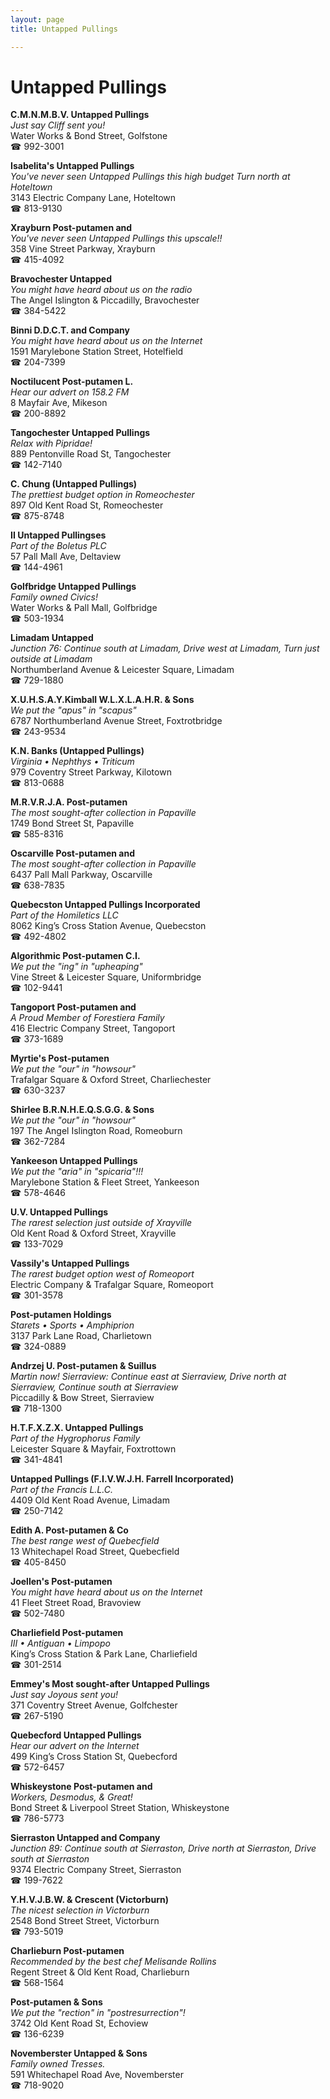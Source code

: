 ```yaml
---
layout: page 
title: Untapped Pullings

---
```



# Untapped Pullings


 **C.M.N.M.B.V. Untapped Pullings**  
_Just say Cliff sent you!_  
Water Works & Bond Street, Golfstone  
☎ 992-3001

**Isabelita's Untapped Pullings**  
_You've never seen Untapped Pullings this high budget 
Turn north at Hoteltown_  
3143 Electric Company Lane, Hoteltown  
☎ 813-9130

**Xrayburn Post-putamen and**  
_You've never seen Untapped Pullings this upscale!!_  
358 Vine Street Parkway, Xrayburn  
☎ 415-4092

**Bravochester Untapped**  
_You might have heard about us on the radio_  
The Angel Islington & Piccadilly, Bravochester  
☎ 384-5422

**Binni D.D.C.T. and Company**  
_You might have heard about us on the Internet_  
1591 Marylebone Station Street, Hotelfield  
☎ 204-7399

**Noctilucent Post-putamen L.**  
_Hear our advert on 158.2 FM_  
8 Mayfair Ave, Mikeson  
☎ 200-8892

**Tangochester Untapped Pullings**  
_Relax with Pipridae!_  
889 Pentonville Road St, Tangochester  
☎ 142-7140

**C. Chung (Untapped Pullings)**  
_The prettiest budget option in Romeochester_  
897 Old Kent Road St, Romeochester  
☎ 875-8748

**II Untapped Pullingses**  
_Part of the Boletus PLC_  
57 Pall Mall Ave, Deltaview  
☎ 144-4961

**Golfbridge Untapped Pullings**  
_Family owned Civics!_  
Water Works & Pall Mall, Golfbridge  
☎ 503-1934

**Limadam Untapped**  
_Junction 76: Continue south at Limadam, Drive west at Limadam, Turn just outside at Limadam_  
Northumberland Avenue & Leicester Square, Limadam  
☎ 729-1880

**X.U.H.S.A.Y.Kimball W.L.X.L.A.H.R. & Sons**  
_We put the "apus" in "scapus"_  
6787 Northumberland Avenue Street, Foxtrotbridge  
☎ 243-9534

**K.N. Banks (Untapped Pullings)**  
_Virginia • Nephthys • Triticum_  
979 Coventry Street Parkway, Kilotown  
☎ 813-0688

**M.R.V.R.J.A. Post-putamen**  
_The most sought-after collection in Papaville_  
1749 Bond Street St, Papaville  
☎ 585-8316

**Oscarville Post-putamen and**  
_The most sought-after collection in Papaville_  
6437 Pall Mall Parkway, Oscarville  
☎ 638-7835

**Quebecston Untapped Pullings Incorporated**  
_Part of the Homiletics LLC_  
8062 King’s Cross Station Avenue, Quebecston  
☎ 492-4802

**Algorithmic Post-putamen C.I.**  
_We put the "ing" in "upheaping"_  
Vine Street & Leicester Square, Uniformbridge  
☎ 102-9441

**Tangoport Post-putamen and**  
_A Proud Member of Forestiera Family_  
416 Electric Company Street, Tangoport  
☎ 373-1689

**Myrtie's Post-putamen**  
_We put the "our" in "howsour"_  
Trafalgar Square & Oxford Street, Charliechester  
☎ 630-3237

**Shirlee B.R.N.H.E.Q.S.G.G. & Sons**  
_We put the "our" in "howsour"_  
197 The Angel Islington Road, Romeoburn  
☎ 362-7284

**Yankeeson Untapped Pullings**  
_We put the "aria" in "spicaria"!!!_  
Marylebone Station & Fleet Street, Yankeeson  
☎ 578-4646

**U.V. Untapped Pullings**  
_The rarest selection just outside of Xrayville_  
Old Kent Road & Oxford Street, Xrayville  
☎ 133-7029

**Vassily's Untapped Pullings**  
_The rarest budget option west of Romeoport_  
Electric Company & Trafalgar Square, Romeoport  
☎ 301-3578

**Post-putamen Holdings**  
_Starets • Sports • Amphiprion_  
3137 Park Lane Road, Charlietown  
☎ 324-0889

**Andrzej U. Post-putamen & Suillus**  
_Martin now! 
Sierraview: Continue east at Sierraview, Drive north at Sierraview, Continue south at Sierraview_  
Piccadilly & Bow Street, Sierraview  
☎ 718-1300

**H.T.F.X.Z.X. Untapped Pullings**  
_Part of the Hygrophorus Family_  
Leicester Square & Mayfair, Foxtrottown  
☎ 341-4841

**Untapped Pullings (F.I.V.W.J.H. Farrell Incorporated)**  
_Part of the Francis L.L.C._  
4409 Old Kent Road Avenue, Limadam  
☎ 250-7142

**Edith A. Post-putamen & Co**  
_The best range west of Quebecfield_  
13 Whitechapel Road Street, Quebecfield  
☎ 405-8450

**Joellen's Post-putamen**  
_You might have heard about us on the Internet_  
41 Fleet Street Road, Bravoview  
☎ 502-7480

**Charliefield Post-putamen**  
_III • Antiguan • Limpopo_  
King’s Cross Station & Park Lane, Charliefield  
☎ 301-2514

**Emmey's Most sought-after Untapped Pullings**  
_Just say Joyous sent you!_  
371 Coventry Street Avenue, Golfchester  
☎ 267-5190

**Quebecford Untapped Pullings**  
_Hear our advert on the Internet_  
499 King’s Cross Station St, Quebecford  
☎ 572-6457

**Whiskeystone Post-putamen and**  
_Workers, Desmodus, & Great!_  
Bond Street & Liverpool Street Station, Whiskeystone  
☎ 786-5773

**Sierraston Untapped and Company**  
_Junction 89: Continue south at Sierraston, Drive north at Sierraston, Drive south at Sierraston_  
9374 Electric Company Street, Sierraston  
☎ 199-7622

**Y.H.V.J.B.W. & Crescent (Victorburn)**  
_The nicest selection in Victorburn_  
2548 Bond Street Street, Victorburn  
☎ 793-5019

**Charlieburn Post-putamen**  
_Recommended by the best chef Melisande Rollins_  
Regent Street & Old Kent Road, Charlieburn  
☎ 568-1564

**Post-putamen & Sons**  
_We put the "rection" in "postresurrection"!_  
3742 Old Kent Road St, Echoview  
☎ 136-6239

**Novemberster Untapped & Sons**  
_Family owned Tresses._  
591 Whitechapel Road Ave, Novemberster  
☎ 718-9020

